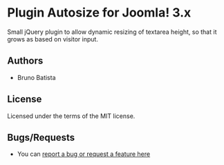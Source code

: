 Plugin Autosize for Joomla! 3.x
===============================

Small jQuery plugin to allow dynamic resizing of textarea height, so that it grows as based on visitor input.

## Authors

* Bruno Batista

## License

Licensed under the terms of the MIT license.

## Bugs/Requests

* You can [report a bug or request a feature here](http://github.com/joomlapro/plg_system_autosize/issues)